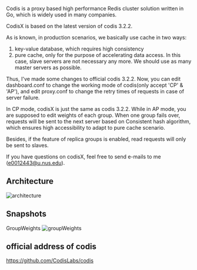 Codis is a proxy based high performance Redis cluster solution written in Go, which is widely used in many companies.

CodisX is based on the latest version of codis 3.2.2.

As is known, in production scenarios, we basically use cache in two ways:
1. key-value database, which requires high consistency
2. pure cache, only for the purpose of accelerating data access. In this case, slave servers are not necessary any more. We should use as many master servers as possible.

Thus, I've made some changes to official codis 3.2.2. Now, you can edit dashboard.conf to change the working mode of codis(only accept 'CP' & 'AP'), and edit proxy.conf to change the retry times of requests in case of server failure.

In CP mode, codisX is just the same as codis 3.2.2.
While in AP mode, you are supposed to edit weights of each group. When one group fails over, requests will be sent to the next server based on Consistent hash algorithm, which ensures high accessibility to adapt to pure cache scenario.

Besides, if the feature of replica groups is enabled, read requests will only be sent to slaves.

If you have questions on codisX, feel free to send e-mails to me (e0012443@u.nus.edu).

## Architecture

![architecture](doc/pictures/architecture.png)

## Snapshots

GroupWeights
![groupWeights](doc/pictures/group_weights.png)

## official address of codis
https://github.com/CodisLabs/codis